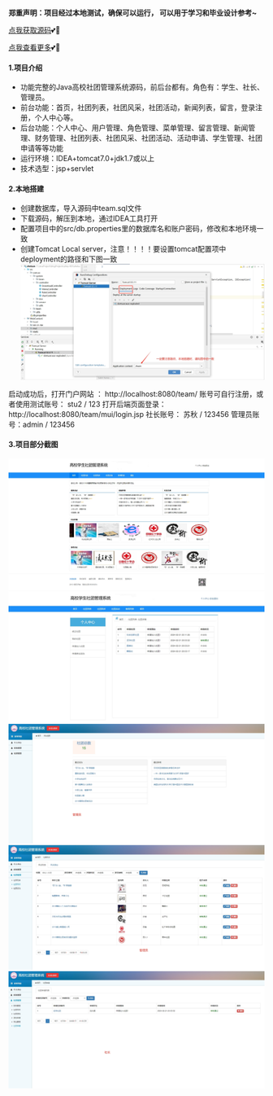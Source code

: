  **郑重声明：项目经过本地测试，确保可以运行， 可以用于学习和毕业设计参考~** 

[点我获取源码](https://x-x.fun/e/OUf380e203kC5)💕🤞


[点我查看更多](http://blog.cyrobot.top/blog)💕🤞

#### 1.项目介绍
- 功能完整的Java高校社团管理系统源码，前后台都有。角色有：学生、社长、管理员。
- 前台功能：首页，社团列表，社团风采，社团活动，新闻列表，留言，登录注册，个人中心等。
- 后台功能：个人中心、用户管理、角色管理、菜单管理、留言管理、新闻管理、财务管理、社团列表、社团风采、社团活动、活动申请、学生管理、社团申请等等功能
- 运行环境：IDEA+tomcat7.0+jdk1.7或以上
- 技术选型：jsp+servlet

#### 2.本地搭建
- 创建数据库，导入源码中team.sql文件
- 下载源码，解压到本地，通过IDEA工具打开
- 配置项目中的src/db.properties里的数据库名和账户密码，修改和本地环境一致
- 创建Tomcat Local server，注意！！！！要设置tomcat配置项中deployment的路径和下图一致
![输入图片说明](6.png)

启动成功后，打开门户网站 ： http://localhost:8080/team/  账号可自行注册，或者使用测试账号： stu2 / 123
打开后端页面登录：http://localhost:8080/team/mui/login.jsp  社长账号： 苏秋 / 123456   管理员账号：admin / 123456

#### 3.项目部分截图
![输入图片说明](1.png)![输入图片说明](2.png)![输入图片说明](3.png)![输入图片说明](4.png)![输入图片说明](5.png)